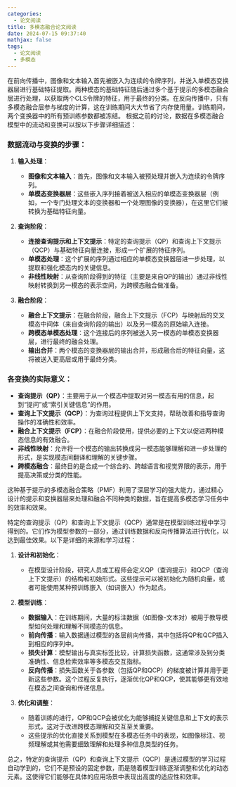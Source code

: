 ```yaml
---
categories:
  - 论文阅读
title: 多模态融合论文阅读
date: 2024-07-15 09:37:40
mathjax: false
tags:
  - 论文阅读
  - 多模态
---
```

在前向传播中，图像和文本输入首先被嵌入为连续的令牌序列，并送入单模态变换器层进行基础特征提取。两种模态的基础特征随后通过多个基于提示的多模态融合层进行处理，以获取两个CLS令牌的特征，用于最终的分类。在反向传播中，只有多模态融合层参与梯度的计算，这在训练期间大大节省了内存使用量。训练期间，两个变换器中的所有预训练参数都被冻结。
根据之前的讨论，数据在多模态融合模型中的流动和变换可以按以下步骤详细描述：

### 数据流动与变换的步骤：

1. **输入处理**：
   - **图像和文本输入**：首先，图像和文本输入被预处理并嵌入为连续的令牌序列。
   - **单模态变换器层**：这些嵌入序列接着被送入相应的单模态变换器层（例如，一个专门处理文本的变换器和一个处理图像的变换器），在这里它们被转换为基础特征向量。

2. **查询阶段**：
   - **连接查询提示和上下文提示**：特定的查询提示（QP）和查询上下文提示（QCP）与基础特征向量连接，形成一个扩展的特征序列。
   - **单模态处理**：这个扩展的序列通过相应的单模态变换器层进一步处理，以提取和强化模态内的关键信息。
   - **非线性映射**：从查询阶段得到的特征（主要是来自QP的输出）通过非线性映射转换到另一模态的表示空间，为跨模态融合做准备。

3. **融合阶段**：
   - **融合上下文提示**：在融合阶段，融合上下文提示（FCP）与映射后的交叉模态中间体（来自查询阶段的输出）以及另一模态的原始输入连接。
   - **跨模态单模态处理**：这个连接后的序列被送入另一模态的单模态变换器层，进行最终的融合处理。
   - **输出合并**：两个模态的变换器层的输出合并，形成融合后的特征向量，这将被送入更高层或用于最终分类。

### 各变换的实际意义：

- **查询提示（QP）**：主要用于从一个模态中提取对另一模态有用的信息，起到“提问”或“索引关键信息”的作用。
- **查询上下文提示（QCP）**：为查询过程提供上下文支持，帮助改善和指导查询操作的准确性和效率。
- **融合上下文提示（FCP）**：在融合阶段使用，提供必要的上下文以促进两种模态信息的有效融合。
- **非线性映射**：允许将一个模态的输出转换成另一模态能够理解和进一步处理的形式，是实现模态间翻译和理解的关键步骤。
- **跨模态融合**：最终目的是合成一个综合的、跨越语言和视觉界限的表示，用于提高决策或分类的性能。

这种基于提示的多模态融合策略（PMF）利用了深层学习的强大能力，通过精心设计的提示和变换器层来处理和融合不同种类的数据，旨在提高多模态学习任务中的效率和效果。

特定的查询提示（QP）和查询上下文提示（QCP）通常是在模型训练过程中学习得到的。它们作为模型参数的一部分，通过训练数据和反向传播算法进行优化，以达到最佳效果。以下是详细的来源和学习过程：

1. **设计和初始化**：
   - 在模型设计阶段，研究人员或工程师会定义QP（查询提示）和QCP（查询上下文提示）的结构和初始形式。这些提示可以被初始化为随机向量，或者可能使用某种预训练嵌入（如词嵌入）作为起点。

2. **模型训练**：
   - **数据输入**：在训练期间，大量的标注数据（如图像-文本对）被用于教导模型如何处理和理解不同模态的信息。
   - **前向传播**：输入数据通过模型的各层前向传播，其中包括将QP和QCP插入到相应的序列中。
   - **损失计算**：模型输出与真实标签比较，计算损失函数，这通常涉及到分类准确性、信息检索效率等多模态交互指标。
   - **反向传播**：损失函数关于各参数（包括QP和QCP）的梯度被计算并用于更新这些参数。这个过程反复执行，逐渐优化QP和QCP，使其能够更有效地在模态之间查询和传递信息。

3. **优化和调整**：
   - 随着训练的进行，QP和QCP会被优化为能够捕捉关键信息和上下文的表示形式，这对于改进跨模态理解和交互至关重要。
   - 这些提示的优化直接关系到模型在多模态任务中的表现，如图像标注、视频理解或其他需要细致理解和处理多种信息类型的任务。

总之，特定的查询提示（QP）和查询上下文提示（QCP）是通过模型的学习过程自动学到的，它们不是预设的固定参数，而是随着模型训练逐渐调整和优化的动态元素。这使得它们能够在具体的应用场景中表现出高度的适应性和效率。